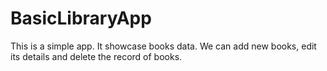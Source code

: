 # BasicLibraryApp
This is a simple app. It showcase books data. We can add new books, edit its details and delete the record of books.
